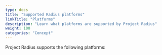 ```yaml
---
type: docs
title: "Supported Radius platforms"
linkTitle: "Platforms"
description: "Learn what platforms are supported by Project Radius"
weight: 100
categories: "Concept"
---
```


Project Radius supports the following platforms:
